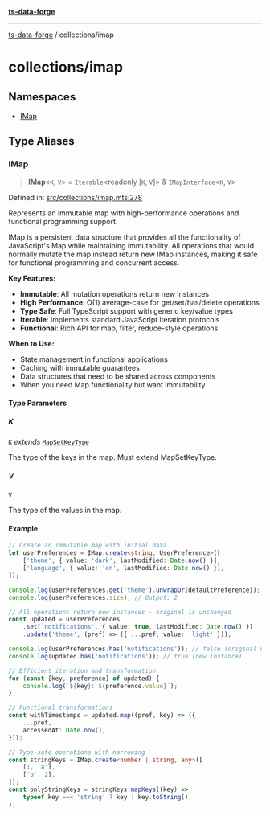 [**ts-data-forge**](../../README.md)

---

[ts-data-forge](../../README.md) / collections/imap

# collections/imap

## Namespaces

- [IMap](namespaces/IMap.md)

## Type Aliases

### IMap

> **IMap**\<`K`, `V`\> = `Iterable`\<readonly \[`K`, `V`\]\> & `IMapInterface`\<`K`, `V`\>

Defined in: [src/collections/imap.mts:278](https://github.com/noshiro-pf/ts-data-forge/blob/main/src/collections/imap.mts#L278)

Represents an immutable map with high-performance operations and functional programming support.

IMap is a persistent data structure that provides all the functionality of JavaScript's Map
while maintaining immutability. All operations that would normally mutate the map instead
return new IMap instances, making it safe for functional programming and concurrent access.

**Key Features:**

- **Immutable**: All mutation operations return new instances
- **High Performance**: O(1) average-case for get/set/has/delete operations
- **Type Safe**: Full TypeScript support with generic key/value types
- **Iterable**: Implements standard JavaScript iteration protocols
- **Functional**: Rich API for map, filter, reduce-style operations

**When to Use:**

- State management in functional applications
- Caching with immutable guarantees
- Data structures that need to be shared across components
- When you need Map functionality but want immutability

#### Type Parameters

##### K

`K` _extends_ [`MapSetKeyType`](../../globals/README.md#mapsetkeytype)

The type of the keys in the map. Must extend MapSetKeyType.

##### V

`V`

The type of the values in the map.

#### Example

```typescript
// Create an immutable map with initial data
let userPreferences = IMap.create<string, UserPreference>([
    ['theme', { value: 'dark', lastModified: Date.now() }],
    ['language', { value: 'en', lastModified: Date.now() }],
]);

console.log(userPreferences.get('theme').unwrapOr(defaultPreference));
console.log(userPreferences.size); // Output: 2

// All operations return new instances - original is unchanged
const updated = userPreferences
    .set('notifications', { value: true, lastModified: Date.now() })
    .update('theme', (pref) => ({ ...pref, value: 'light' }));

console.log(userPreferences.has('notifications')); // false (original unchanged)
console.log(updated.has('notifications')); // true (new instance)

// Efficient iteration and transformation
for (const [key, preference] of updated) {
    console.log(`${key}: ${preference.value}`);
}

// Functional transformations
const withTimestamps = updated.map((pref, key) => ({
    ...pref,
    accessedAt: Date.now(),
}));

// Type-safe operations with narrowing
const stringKeys = IMap.create<number | string, any>([
    [1, 'a'],
    ['b', 2],
]);
const onlyStringKeys = stringKeys.mapKeys((key) =>
    typeof key === 'string' ? key : key.toString(),
);
```
